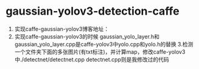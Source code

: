 # gaussian-yolov3-detection-caffe
1. 实现caffe-gaussian-yolov3博客地址：
2. 实现caffe-gaussian-yolov3的时候
  gaussian_yolo_layer.h和gaussian_yolo_layer.cpp是caffe-yolov3中yolo.cpp和yolo.h的替换
3.检测一个文件夹下面的多张图片(有txt标注)，并计算map，修改caffe-yolov3中./detectnet/detectnet.cpp
  detectnet.cpp则是我修改过的代码
